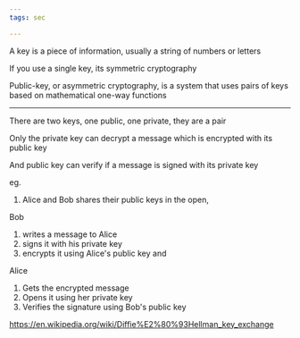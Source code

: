 ```yaml
---
tags: sec

---
```


A key is a piece of information, usually a string of numbers or letters

If you use a single key, its symmetric cryptography

Public-key, or asymmetric cryptography, is a system that uses pairs of keys based on mathematical one-way functions 

---

There are two keys, one public, one private, they are a pair 

Only the private key can decrypt a message which is encrypted with its public key 

And public key can verify if a message is signed with its private key 

eg.

1. Alice and Bob shares their public keys in the open, 

Bob 
1. writes a message to Alice
2. signs it with his private key
3. encrypts it using Alice's public key and 

Alice 
1. Gets the encrypted message
2. Opens it using her private key 
3. Verifies the signature using Bob's public key 


<https://en.wikipedia.org/wiki/Diffie%E2%80%93Hellman_key_exchange>
